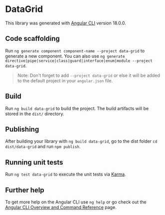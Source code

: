 # DataGrid

This library was generated with [Angular CLI](https://github.com/angular/angular-cli) version 18.0.0.

## Code scaffolding

Run `ng generate component component-name --project data-grid` to generate a new component. You can also use `ng generate directive|pipe|service|class|guard|interface|enum|module --project data-grid`.
> Note: Don't forget to add `--project data-grid` or else it will be added to the default project in your `angular.json` file. 

## Build

Run `ng build data-grid` to build the project. The build artifacts will be stored in the `dist/` directory.

## Publishing

After building your library with `ng build data-grid`, go to the dist folder `cd dist/data-grid` and run `npm publish`.

## Running unit tests

Run `ng test data-grid` to execute the unit tests via [Karma](https://karma-runner.github.io).

## Further help

To get more help on the Angular CLI use `ng help` or go check out the [Angular CLI Overview and Command Reference](https://angular.dev/tools/cli) page.
